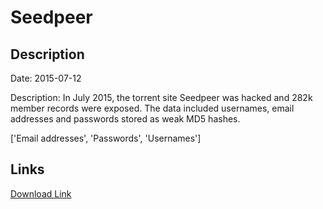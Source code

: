 # Seedpeer

## Description

Date: 2015-07-12

Description:
In July 2015, the torrent site Seedpeer was hacked and 282k member records were exposed. The data included usernames, email addresses and passwords stored as weak MD5 hashes.


['Email addresses', 'Passwords', 'Usernames']

## Links

[Download Link](https://link-to.net/1229997/982.2196849053433/dynamic/?r=aHR0cHM6Ly93d3cubWVkaWFmaXJlLmNvbS92aWV3L05sQ24yd01PaXFWWFRYdi9zZWVkcGVlci5ldS9maWxl)